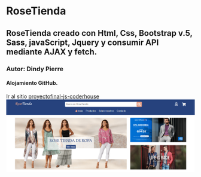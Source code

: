 # RoseTienda
## RoseTienda creado con Html, Css, Bootstrap v.5, Sass, javaScript, Jquery y consumir API mediante AJAX y fetch.
### Autor: Dindy Pierre
#### Alojamiento GitHub.
Ir al sitio [proyectofinal-js-coderhouse](https://dindy86.github.io/proyectofinal-js-coderhouse/)
![Screenshoot](https://github.com/Dindy86/proyectofinal-js-coderhouse/blob/main/images/imagenrosetienda.PNG)


